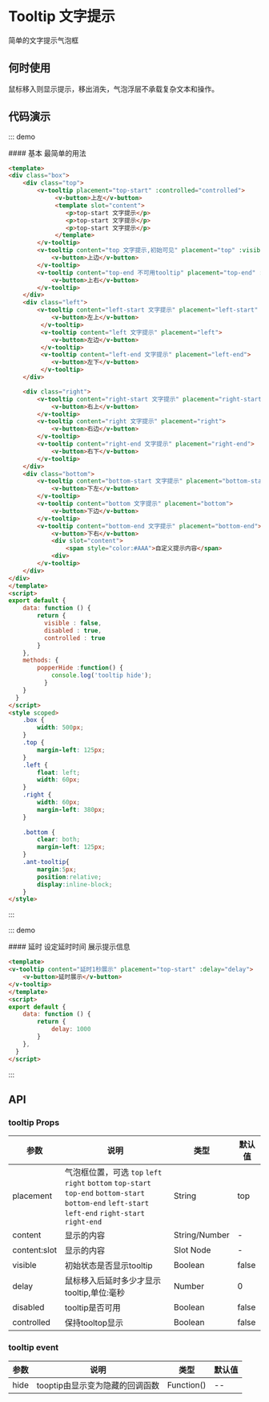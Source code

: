 <style scoped>
    .box {
        width: 500px;
    }
    .top {
        margin-left: 125px;
    }
    .left {
        float: left;
        width: 60px;
    }
    .right {
        width: 60px; 
        margin-left: 380px;
    }
    .bottom {
        clear: both;
        margin-left: 125px;
    }
    .ant-tooltip{
        margin:5px;
        position:relative;
        display:inline-block;
    }
</style>
<script>

export default {
    data: function () {
        return {
          disabled: true,
          visible : true,
          delay :1000,
          controlled : true
        }
    },
    methods: {
        popperHide :function() {
            console.log('tooltip hide');
          }
    }
}
</script>

# Tooltip 文字提示
简单的文字提示气泡框

## 何时使用
鼠标移入则显示提示，移出消失，气泡浮层不承载复杂文本和操作。

## 代码演示

::: demo

<summary>
  #### 基本
  最简单的用法
</summary>

```html
<template>
<div class="box">
    <div class="top">
        <v-tooltip placement="top-start" :controlled="controlled">
             <v-button>上左</v-button>
             <template slot="content">
                <p>top-start 文字提示</p>
                <p>top-start 文字提示</p>
                <p>top-start 文字提示</p>
             </template>
        </v-tooltip>
        <v-tooltip content="top 文字提示,初始可见" placement="top" :visible="visible">
            <v-button>上边</v-button>
        </v-tooltip>
        <v-tooltip content="top-end 不可用tooltip" placement="top-end" :disabled="disabled">
            <v-button>上右</v-button>
        </v-tooltip>
    </div>
    <div class="left">
        <v-tooltip content="left-start 文字提示" placement="left-start" @hide="popperHide">
            <v-button>左上</v-button>
         </v-tooltip>
         <v-tooltip content="left 文字提示" placement="left">
            <v-button>左边</v-button>
         </v-tooltip>
         <v-tooltip content="left-end 文字提示" placement="left-end">
            <v-button>左下</v-button>
         </v-tooltip>
    </div>

    <div class="right">
        <v-tooltip content="right-start 文字提示" placement="right-start">
            <v-button>右上</v-button>
        </v-tooltip>
        <v-tooltip content="right 文字提示" placement="right">
            <v-button>右边</v-button>
        </v-tooltip>
        <v-tooltip content="right-end 文字提示" placement="right-end">
            <v-button>右下</v-button>
        </v-tooltip>
    </div>
    <div class="bottom">
        <v-tooltip content="bottom-start 文字提示" placement="bottom-start">
            <v-button>下左</v-button>
        </v-tooltip>
        <v-tooltip content="bottom 文字提示" placement="bottom">
            <v-button>下边</v-button>
        </v-tooltip>
        <v-tooltip content="bottom-end 文字提示" placement="bottom-end">
            <v-button>下右</v-button>
            <div slot="content">
                <span style="color:#AAA">自定义提示内容</span>
            <div>
        </v-tooltip>
    </div>
</div>
</template>
<script>
export default {
    data: function () {
        return {
          visible : false,
          disabled : true,
          controlled : true
        }
    },
    methods: {
        popperHide :function() {
            console.log('tooltip hide');
          }
    }
  }
</script>
<style scoped>
    .box {
        width: 500px;
    }
    .top {
        margin-left: 125px;
    }
    .left {
        float: left;
        width: 60px;
    }
    .right {
        width: 60px; 
        margin-left: 380px;
    }
    
    .bottom {
        clear: both;
        margin-left: 125px;
    }
    .ant-tooltip{
        margin:5px;
        position:relative;
        display:inline-block;
    }
</style>
```
:::

::: demo

<summary>
  #### 延时
  设定延时时间 展示提示信息
</summary>

```html
<template>
<v-tooltip content="延时1秒展示" placement="top-start" :delay="delay">
    <v-button>延时展示</v-button>
</v-tooltip>
</template>
<script>
export default {
    data: function () {
        return {
            delay: 1000
        }
    },
  }
</script>
```
:::

## API
### tooltip Props

| 参数      | 说明          | 类型      | 默认值  |
|---------- |-------------- |----------  |-------- |
| placement | 气泡框位置，可选 `top` `left` `right` `bottom` `top-start` `top-end` `bottom-start` `bottom-end` `left-start` `left-end` `right-start` `right-end` | String     | top    |
| content | 显示的内容 | String/Number	 |  - |
| content:slot | 显示的内容 | Slot Node	 |  - |
| visible | 初始状态是否显示tooltip | Boolean |  false |
| delay | 鼠标移入后延时多少才显示tooltip,单位:毫秒| Number |  0 |
| disabled | tooltip是否可用 | Boolean |  false |
| controlled | 保持tooltop显示 | Boolean |  false |

### tooltip event

| 参数      | 说明          | 类型      | 默认值  |
|---------- |-------------- |----------  |-------- |
| hide | tooptip由显示变为隐藏的回调函数 | Function() | -- |